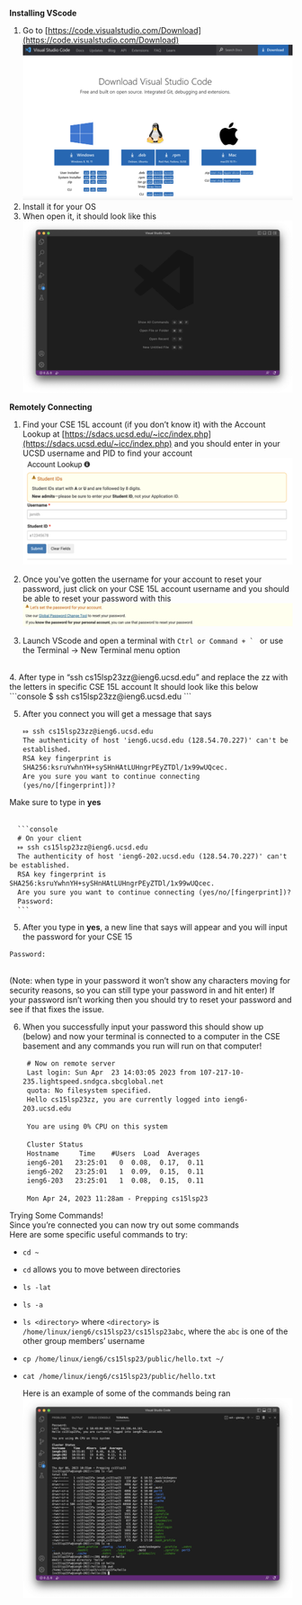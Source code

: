 **Installing VScode**
  1. Go to [https://code.visualstudio.com/Download](https://code.visualstudio.com/Download)
  ![Image](VSCode_Download.png)
  2. Install it for your OS
  3. When open it, it should look like this
  ![Image](VScode.png)

**Remotely Connecting**
  1. Find your CSE 15L account (if you don’t know it) with the Account Lookup at [https://sdacs.ucsd.edu/~icc/index.php](https://sdacs.ucsd.edu/~icc/index.php) and you should enter in your UCSD username and PID to find your account 
  ![Image](AL.png) <br>
  
  2. Once you've gotten the username for your account to reset your password, just click on your CSE 15L account username and you should be able to reset your password with this ![Image](password.png) <br>
  3. Launch VScode and open a terminal with
  ```Ctrl or Command + ` ```
  or use the Terminal -> New Terminal menu option
  <br>
  4. After type in “ssh cs15lsp23zz@ieng6.ucsd.edu” and replace the zz with the letters in specific CSE 15L account 
  It should look like this below <br>
      ```console
      $ ssh cs15lsp23zz@ieng6.ucsd.edu
      ```
<br>

  5. After you connect you will get a message that says 
      ```console
      ⤇ ssh cs15lsp23zz@ieng6.ucsd.edu
      The authenticity of host 'ieng6.ucsd.edu (128.54.70.227)' can't be established. 
      RSA key fingerprint is SHA256:ksruYwhnYH+sySHnHAtLUHngrPEyZTDl/1x99wUQcec.
      Are you sure you want to continue connecting (yes/no/[fingerprint])?
      ```
  Make sure to type in **yes** <br>
        <br>
        
        
      ```console
      # On your client
      ⤇ ssh cs15lsp23zz@ieng6.ucsd.edu
      The authenticity of host 'ieng6-202.ucsd.edu (128.54.70.227)' can't be established.
      RSA key fingerprint is SHA256:ksruYwhnYH+sySHnHAtLUHngrPEyZTDl/1x99wUQcec.
      Are you sure you want to continue connecting (yes/no/[fingerprint])? 
      Password:  
      ```
  5. After you type in **yes**, a new line that says will appear and you will input the 
     password for your CSE 15
  ```console
  Password:  
  ``` 
  <br> (Note: when type in your password it won’t show any characters moving 
   for security reasons, so you can still type your password in and hit enter) If your password isn’t 
   working then you should try to reset your password and see if that fixes the issue. <br>
      
  6. When you successfully input your password this should show up (below) and now your terminal is connected 
     to a computer in the CSE basement and any commands you run will run on that computer!
     
     ```console
      # Now on remote server
      Last login: Sun Apr  23 14:03:05 2023 from 107-217-10-235.lightspeed.sndgca.sbcglobal.net
      quota: No filesystem specified.
      Hello cs15lsp23zz, you are currently logged into ieng6-203.ucsd.edu

      You are using 0% CPU on this system

      Cluster Status 
      Hostname     Time    #Users  Load  Averages  
      ieng6-201   23:25:01   0  0.08,  0.17,  0.11
      ieng6-202   23:25:01   1  0.09,  0.15,  0.11
      ieng6-203   23:25:01   1  0.08,  0.15,  0.11

      Mon Apr 24, 2023 11:28am - Prepping cs15lsp23
      ```

  
  Trying Some Commands! <br>
  Since you’re connected you can now try out some commands <br>
  Here are some specific useful commands to try: <br>
* ```cd ~```  <br>
* ```cd``` allows you to move between directories <br>
* ```ls -lat``` <br>
* ```ls -a``` <br>
* ```ls <directory>``` where ```<directory>``` is ```/home/linux/ieng6/cs15lsp23/cs15lsp23abc```, where the ```abc``` is one of the other group members’ username <br>
* ```cp /home/linux/ieng6/cs15lsp23/public/hello.txt ~/``` <br>
* ```cat /home/linux/ieng6/cs15lsp23/public/hello.txt``` <br>
  
  Here is an example of some of the commands being ran
  ![Image](Testing.png)
  
  
  
     
